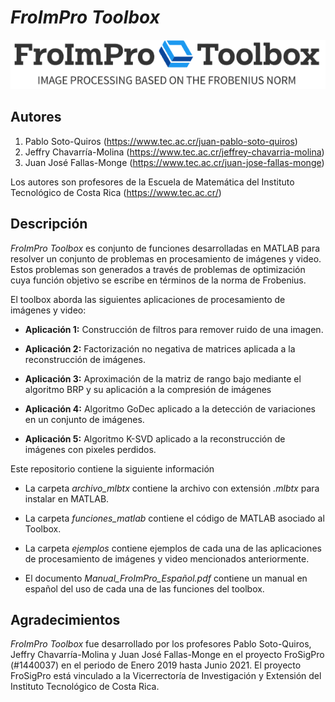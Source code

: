 # *FroImPro Toolbox*

<p align="center"><img width="700" src="https://github.com/jusotoTEC/froimpro_toolbox/blob/main/img/logo.png"></p>



## Autores

   1. Pablo Soto-Quiros        (https://www.tec.ac.cr/juan-pablo-soto-quiros)   
   2. Jeffry Chavarría-Molina  (https://www.tec.ac.cr/jeffrey-chavarria-molina) 
   3. Juan José Fallas-Monge   (https://www.tec.ac.cr/juan-jose-fallas-monge)

Los autores son profesores de la Escuela de Matemática del  Instituto Tecnológico de Costa Rica (https://www.tec.ac.cr/)

## Descripción 

*FroImPro Toolbox* es conjunto de funciones desarrolladas en MATLAB para resolver un conjunto de problemas en procesamiento de imágenes y video. Estos problemas son generados a través de problemas de optimización cuya función objetivo se escribe en términos de la norma de Frobenius. 

El toolbox aborda las siguientes aplicaciones de procesamiento de imágenes y video:

* **Aplicación 1:** Construcción de filtros para remover ruido de una imagen.
  
* **Aplicación 2:** Factorización no negativa de matrices aplicada a la reconstrucción de imágenes.
  
* **Aplicación 3:** Aproximación de la matriz de rango bajo mediante el algoritmo BRP y su aplicación a la compresión de imágenes
  
* **Aplicación 4:** Algoritmo GoDec aplicado a la detección de variaciones en un conjunto de imágenes.
  
* **Aplicación 5:** Algoritmo K-SVD aplicado a la reconstrucción de imágenes con pixeles perdidos.
  
Este repositorio contiene la siguiente información 

* La carpeta *archivo_mlbtx* contiene la archivo con extensión *.mlbtx* para instalar en MATLAB. 

* La carpeta *funciones_matlab* contiene el código de MATLAB asociado al Toolbox.

* La carpeta *ejemplos* contiene ejemplos de cada una de las aplicaciones de procesamiento de imágenes y video mencionados anteriormente. 

* El documento *Manual_FroImPro_Español.pdf* contiene un manual en español del uso de cada una de las funciones del toolbox.

## Agradecimientos

*FroImPro Toolbox* fue desarrollado por los profesores Pablo Soto-Quiros, Jeffry Chavarría-Molina y Juan José Fallas-Monge en el proyecto FroSigPro (#1440037) en el periodo de Enero 2019 hasta Junio 2021. El proyecto FroSigPro está vinculado a la Vicerrectoría de Investigación y Extensión del Instituto Tecnológico de Costa Rica.
